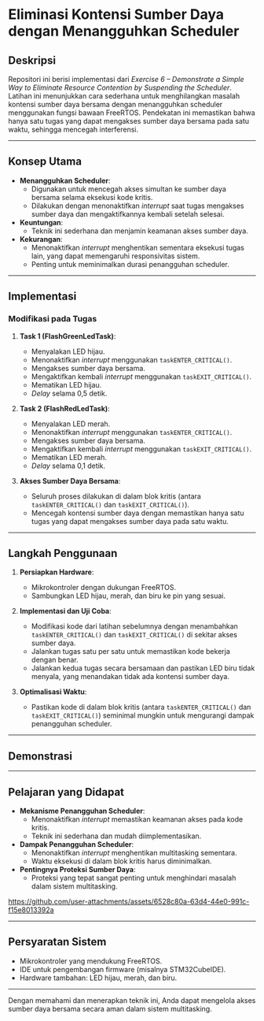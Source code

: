 # **Eliminasi Kontensi Sumber Daya dengan Menangguhkan Scheduler**

## **Deskripsi**
Repositori ini berisi implementasi dari *Exercise 6 – Demonstrate a Simple Way to Eliminate Resource Contention by Suspending the Scheduler*. Latihan ini menunjukkan cara sederhana untuk menghilangkan masalah kontensi sumber daya bersama dengan menangguhkan scheduler menggunakan fungsi bawaan FreeRTOS. Pendekatan ini memastikan bahwa hanya satu tugas yang dapat mengakses sumber daya bersama pada satu waktu, sehingga mencegah interferensi.

---

## **Konsep Utama**
- **Menangguhkan Scheduler**:
  - Digunakan untuk mencegah akses simultan ke sumber daya bersama selama eksekusi kode kritis.
  - Dilakukan dengan menonaktifkan *interrupt* saat tugas mengakses sumber daya dan mengaktifkannya kembali setelah selesai.
- **Keuntungan**:
  - Teknik ini sederhana dan menjamin keamanan akses sumber daya.
- **Kekurangan**:
  - Menonaktifkan *interrupt* menghentikan sementara eksekusi tugas lain, yang dapat memengaruhi responsivitas sistem.
  - Penting untuk meminimalkan durasi penangguhan scheduler.

---

## **Implementasi**
### **Modifikasi pada Tugas**
1. **Task 1 (FlashGreenLedTask)**:
   - Menyalakan LED hijau.
   - Menonaktifkan *interrupt* menggunakan `taskENTER_CRITICAL()`.
   - Mengakses sumber daya bersama.
   - Mengaktifkan kembali *interrupt* menggunakan `taskEXIT_CRITICAL()`.
   - Mematikan LED hijau.
   - *Delay* selama 0,5 detik.

2. **Task 2 (FlashRedLedTask)**:
   - Menyalakan LED merah.
   - Menonaktifkan *interrupt* menggunakan `taskENTER_CRITICAL()`.
   - Mengakses sumber daya bersama.
   - Mengaktifkan kembali *interrupt* menggunakan `taskEXIT_CRITICAL()`.
   - Mematikan LED merah.
   - *Delay* selama 0,1 detik.

3. **Akses Sumber Daya Bersama**:
   - Seluruh proses dilakukan di dalam blok kritis (antara `taskENTER_CRITICAL()` dan `taskEXIT_CRITICAL()`).
   - Mencegah kontensi sumber daya dengan memastikan hanya satu tugas yang dapat mengakses sumber daya pada satu waktu.

---

## **Langkah Penggunaan**
1. **Persiapkan Hardware**:
   - Mikrokontroler dengan dukungan FreeRTOS.
   - Sambungkan LED hijau, merah, dan biru ke pin yang sesuai.

2. **Implementasi dan Uji Coba**:
   - Modifikasi kode dari latihan sebelumnya dengan menambahkan `taskENTER_CRITICAL()` dan `taskEXIT_CRITICAL()` di sekitar akses sumber daya.
   - Jalankan tugas satu per satu untuk memastikan kode bekerja dengan benar.
   - Jalankan kedua tugas secara bersamaan dan pastikan LED biru tidak menyala, yang menandakan tidak ada kontensi sumber daya.

3. **Optimalisasi Waktu**:
   - Pastikan kode di dalam blok kritis (antara `taskENTER_CRITICAL()` dan `taskEXIT_CRITICAL()`) seminimal mungkin untuk mengurangi dampak penangguhan scheduler.

---

## **Demonstrasi**



---

## **Pelajaran yang Didapat**
- **Mekanisme Penangguhan Scheduler**:
  - Menonaktifkan *interrupt* memastikan keamanan akses pada kode kritis.
  - Teknik ini sederhana dan mudah diimplementasikan.
- **Dampak Penangguhan Scheduler**:
  - Menonaktifkan *interrupt* menghentikan multitasking sementara.
  - Waktu eksekusi di dalam blok kritis harus diminimalkan.
- **Pentingnya Proteksi Sumber Daya**:
  - Proteksi yang tepat sangat penting untuk menghindari masalah dalam sistem multitasking.


https://github.com/user-attachments/assets/6528c80a-63d4-44e0-991c-f15e8013392a


---

## **Persyaratan Sistem**
- Mikrokontroler yang mendukung FreeRTOS.
- IDE untuk pengembangan firmware (misalnya STM32CubeIDE).
- Hardware tambahan: LED hijau, merah, dan biru.

---

Dengan memahami dan menerapkan teknik ini, Anda dapat mengelola akses sumber daya bersama secara aman dalam sistem multitasking.
